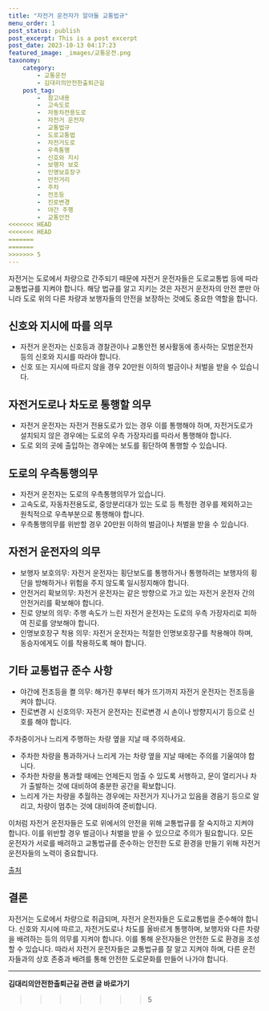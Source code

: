 ```yaml
---
title: "자전거 운전자가 알아둘 교통법규"
menu_order: 1
post_status: publish
post_excerpt: This is a post excerpt
post_date: 2023-10-13 04:17:23
featured_image: _images/교통운전.png
taxonomy:
    category:
        - 교통운전
        - 김대리의안전한출퇴근길
    post_tag:
        -  참고내용
        -  고속도로
        -  자동차전용도로
        -  자전거 운전자
        -  교통법규
        -  도로교통법
        -  자전거도로
        -  우측통행
        -  신호와 지시
        -  보행자 보호
        -  인명보호장구
        -  안전거리
        -  주차
        -  전조등
        -  진로변경
        -  야간 주행
        -  교통안전
<<<<<<< HEAD
<<<<<<< HEAD
=======
=======
>>>>>>> 5
---
```




자전거는 도로에서 차량으로 간주되기 때문에 자전거 운전자들은 도로교통법 등에 따라 교통법규를 지켜야 합니다. 해당 법규를 알고 지키는 것은 자전거 운전자의 안전 뿐만 아니라 도로 위의 다른 차량과 보행자들의 안전을 보장하는 것에도 중요한 역할을 합니다.

## 신호와 지시에 따를 의무
- 자전거 운전자는 신호등과 경찰관이나 교통안전 봉사활동에 종사하는 모범운전자 등의 신호와 지시를 따라야 합니다.
- 신호 또는 지시에 따르지 않을 경우 20만원 이하의 벌금이나 처벌을 받을 수 있습니다.

## 자전거도로나 차도로 통행할 의무
- 자전거 운전자는 자전거 전용도로가 있는 경우 이를 통행해야 하며, 자전거도로가 설치되지 않은 경우에는 도로의 우측 가장자리를 따라서 통행해야 합니다.
- 도로 외의 곳에 출입하는 경우에는 보도를 횡단하여 통행할 수 있습니다.

## 도로의 우측통행의무
- 자전거 운전자는 도로의 우측통행의무가 있습니다.
- 고속도로, 자동차전용도로, 중앙분리대가 있는 도로 등 특정한 경우를 제외하고는 원칙적으로 우측부분으로 통행해야 합니다.
- 우측통행의무를 위반할 경우 20만원 이하의 벌금이나 처벌을 받을 수 있습니다.

## 자전거 운전자의 의무
- 보행자 보호의무: 자전거 운전자는 횡단보도를 통행하거나 통행하려는 보행자의 횡단을 방해하거나 위험을 주지 않도록 일시정지해야 합니다.
- 안전거리 확보의무: 자전거 운전자는 같은 방향으로 가고 있는 자전거 운전자 간의 안전거리를 확보해야 합니다.
- 진로 양보의 의무: 주행 속도가 느린 자전거 운전자는 도로의 우측 가장자리로 피하여 진로를 양보해야 합니다.
- 인명보호장구 착용 의무: 자전거 운전자는 적절한 인명보호장구를 착용해야 하며, 동승자에게도 이를 착용하도록 해야 합니다.

## 기타 교통법규 준수 사항
- 야간에 전조등을 켤 의무: 해가진 후부터 해가 뜨기까지 자전거 운전자는 전조등을 켜야 합니다.
- 진로변경 시 신호의무: 자전거 운전자는 진로변경 시 손이나 방향지시기 등으로 신호를 해야 합니다.

주차중이거나 느리게 주행하는 차량 옆을 지날 때 주의하세요.
- 주차한 차량을 통과하거나 느리게 가는 차량 옆을 지날 때에는 주의를 기울여야 합니다.
- 주차한 차량을 통과할 때에는 언제든지 멈출 수 있도록 서행하고, 문이 열리거나 차가 출발하는 것에 대비하여 충분한 공간을 확보합니다.
- 느리게 가는 차량을 추월하는 경우에는 자전거가 지나가고 있음을 경음기 등으로 알리고, 차량이 멈추는 것에 대비하여 준비합니다.

이처럼 자전거 운전자들은 도로 위에서의 안전을 위해 교통법규를 잘 숙지하고 지켜야 합니다. 이를 위반할 경우 벌금이나 처벌을 받을 수 있으므로 주의가 필요합니다. 모든 운전자가 서로를 배려하고 교통법규를 준수하는 안전한 도로 환경을 만들기 위해 자전거 운전자들의 노력이 중요합니다.

[출처](https://example.com)

## 결론
자전거는 도로에서 차량으로 취급되며, 자전거 운전자들은 도로교통법을 준수해야 합니다. 신호와 지시에 따르고, 자전거도로나 차도를 올바르게 통행하며, 보행자와 다른 차량을 배려하는 등의 의무를 지켜야 합니다. 이를 통해 운전자들은 안전한 도로 환경을 조성할 수 있습니다. 따라서 자전거 운전자들은 교통법규를 잘 알고 지켜야 하며, 다른 운전자들과의 상호 존중과 배려를 통해 안전한 도로문화를 만들어 나가야 합니다.




<!-- wp:separator -->
<hr class="wp-block-separator has-alpha-channel-opacity"/>
<!-- /wp:separator -->

<!-- wp:group {"backgroundColor":"base","layout":{"type":"constrained"}} -->
<div class="wp-block-group has-base-background-color has-background"><!-- wp:paragraph {"align":"center","fontSize":"large"} -->
<p class="has-text-align-center has-large-font-size"><strong>김대리의안전한출퇴근길 관련 글 바로가기</strong></p>
<!-- /wp:paragraph -->


<!-- wp:latest-posts
{"categories":[{"id":1794,"count":19,"description":"","link":"https://uknowlaw.com/category/%ea%b9%80%eb%8c%80%eb%a6%ac%ec%9d%98%ec%95%88%ec%a0%84%ed%95%9c%ec%b6%9c%ed%87%b4%ea%b7%bc%ea%b8%b8/","name":"김대리의안전한출퇴근길","slug":"김대리의안전한출퇴근길","taxonomy":"category","parent":0,"meta":[],"_links":{"self":[{"href":"https://uknowlaw.com/wp-json/wp/v2/categories/1794"}],"collection":[{"href":"https://uknowlaw.com/wp-json/wp/v2/categories"}],"about":[{"href":"https://uknowlaw.com/wp-json/wp/v2/taxonomies/category"}],"wp:post_type":[{"href":"https://uknowlaw.com/wp-json/wp/v2/posts?categories=1794"}],"curies":[{"name":"wp","href":"https://api.w.org/{rel}","templated":true}]}}],"postsToShow":100,"excerptLength":28,"postLayout":"grid","columns":2,"featuredImageAlign":"left","featuredImageSizeSlug":"large","fontSize":"medium"} /--></div>
<!-- /wp:group -->
>>>>>>> 5
